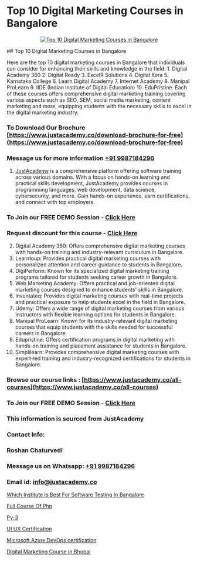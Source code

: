 # Top 10 Digital Marketing Courses in Bangalore

<p align="center">
  <a href="https://justacademy.co/course-detail/digital-marketing">
    <img src="https://justacademy.co/storage2/course_image/1676636720_course_image.webp" alt="Top 10 Digital Marketing Courses in Bangalore">
  </a>
</p>
## Top 10 Digital Marketing Courses in Bangalore

Here are the top 10 digital marketing courses in Bangalore that individuals can consider for enhancing their skills and knowledge in the field: 1. Digital Academy 360 2. Digital Ready 3. ExcelR Solutions 4. Digital Kora 5. Karnataka College 6. Learn Digital Academy 7. Internet Academy 8. Manipal ProLearn 9. IIDE (Indian Institute of Digital Education) 10. EduPristine. Each of these courses offers comprehensive digital marketing training covering various aspects such as SEO, SEM, social media marketing, content marketing and more, equipping students with the necessary skills to excel in the digital marketing industry.
### To Download Our Brochure [https://www.justacademy.co/download-brochure-for-free](https://www.justacademy.co/download-brochure-for-free)
### Message us for more information [+91 9987184296](https://api.whatsapp.com/send?phone=919987184296)

1) [JustAcademy](https://justacademy.co) is a comprehensive platform offering software training across various domains. With a focus on hands-on learning and practical skills development, JustAcademy provides courses in programming languages, web development, data science, cybersecurity, and more. Gain hands-on experience, earn certifications, and connect with top employers.

### To Join our FREE DEMO Session - [Click Here](https://www.justacademy.co/register-for-course-demo/)
### Request discount for this course - [Click Here](https://justacademy.co/contact-us/)

2) Digital Academy 360: Offers comprehensive digital marketing courses with hands-on training and industry-relevant curriculum in Bangalore.
3) Learntoup: Provides practical digital marketing courses with personalized attention and career guidance to students in Bangalore.
4) DigiPerform: Known for its specialized digital marketing training programs tailored for students seeking career growth in Bangalore.
5) Web Marketing Academy: Offers practical and job-oriented digital marketing courses designed to enhance students' skills in Bangalore.
6) Inventateq: Provides digital marketing courses with real-time projects and practical exposure to help students excel in the field in Bangalore.
7) Udemy: Offers a wide range of digital marketing courses from various instructors with flexible learning options for students in Bangalore.
8) Manipal ProLearn: Known for its industry-relevant digital marketing courses that equip students with the skills needed for successful careers in Bangalore.
9) Edupristine: Offers certification programs in digital marketing with hands-on training and placement assistance for students in Bangalore.
10) Simplilearn: Provides comprehensive digital marketing courses with expert-led training and industry-recognized certifications for students in Bangalore.

### Browse our course links : [https://www.justacademy.co/all-courses](https://www.justacademy.co/all-courses) 
### To Join our FREE DEMO Session - [Click Here](https://www.justacademy.co/register-for-course-demo)


### This information is sourced from JustAcademy
### Contact Info:
### Roshan Chaturvedi
### Message us on Whatsapp: [+91 9987184296](https://api.whatsapp.com/send?phone=919987184296)
### Email id: [info@justacademy.co](mailto:info@justacademy.co)
                
[Which Institute Is Best For Software Testing In Bangalore](https://www.linkedin.com/pulse/which-institute-best-software-testing-bangalore-justacademy-thane-vpeic?trackingId=YD9lVL8Ws0qMfvQWKvhZJw%3D%3D&lipi=urn%3Ali%3Apage%3Ad_flagship3_company_admin%3BSjJgDxHPQuqgadOjXouU%2FQ%3D%3D)

[Full Course Of Php](https://www.linkedin.com/pulse/full-course-php-justacademy-pune-njkqc?trackingId=hFkS4vbz0nodZLzvYsMmDA%3D%3D&lipi=urn%3Ali%3Apage%3Ad_flagship3_company_admin%3BRZJmynVWQvykIoY%2BYzCMXQ%3D%3D)

[Py-3](https://medium.com/@roneet705/py-3-50bba60054b8)

[UI UX Certification](https://medium.com/@mahi3106/ui-ux-certification-a15bf8da1ee9)

[Microsoft Azure DevOps certification](https://justacademyin.github.io/justacademy/microsoft-azure-devops-certification)

[Digital Marketing Course in Bhopal](https://justacademyin.github.io/justacademy/digital-marketing-course-in-bhopal)

